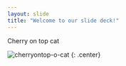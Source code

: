 ```yaml
---
layout: slide
title: "Welcome to our slide deck!"
---
```


Cherry on top cat

![cherryontop-o-cat](https://octodex.github.com/images/cherryontop-o-cat.png)
{: .center}
